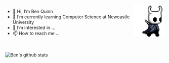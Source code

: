 <img src="https://raw.githubusercontent.com/TanZng/TanZng/master/assets/hollor_knight3.gif" align="right" width="100"/>

- 👋 Hi, I’m Ben Quinn
- 🌱 I’m currently learning Computer Science at Newcastle University
- 👀 I’m interested in ...
- 📫 How to reach me ...

<br>

![Ben's github stats](https://github-readme-stats.vercel.app/api?username=BenQuinn7&show_icons=true&theme=dark)


<!---
BenQuinn7/BenQuinn7 is a ✨ special ✨ repository because its `README.md` (this file) appears on your GitHub profile.
You can click the Preview link to take a look at your changes.
--->
